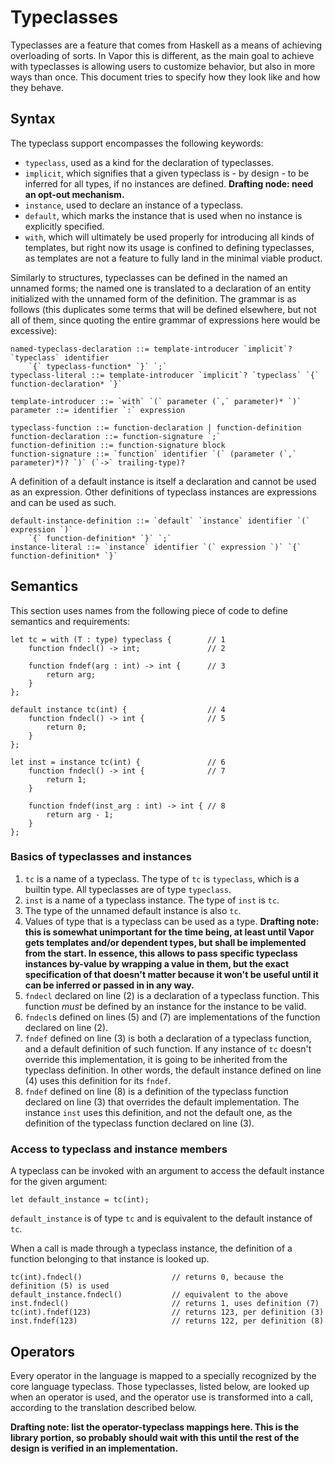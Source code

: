 # Typeclasses

Typeclasses are a feature that comes from Haskell as a means of achieving overloading of sorts. In Vapor this is different,
as the main goal to achieve with typeclasses is allowing users to customize behavior, but also in more ways than once. This
document tries to specify how they look like and how they behave.

## Syntax

The typeclass support encompasses the following keywords:

 * `typeclass`, used as a kind for the declaration of typeclasses.
 * `implicit`, which signifies that a given typeclass is - by design - to be inferred for all types, if no instances are
   defined. **Drafting node: need an opt-out mechanism.**
 * `instance`, used to declare an instance of a typeclass.
 * `default`, which marks the instance that is used when no instance is explicitly specified.
 * `with`, which will ultimately be used properly for introducing all kinds of templates, but right now its usage is
   confined to defining typeclasses, as templates are not a feature to fully land in the minimal viable product.

Similarly to structures, typeclasses can be defined in the named an unnamed forms; the named one is translated to a declaration
of an entity initialized with the unnamed form of the definition. The grammar is as follows (this duplicates some terms that
will be defined elsewhere, but not all of them, since quoting the entire grammar of expressions here would be excessive):

```
named-typeclass-declaration ::= template-introducer `implicit`? `typeclass` identifier
    `{` typeclass-function* `}` `;`
typeclass-literal ::= template-introducer `implicit`? `typeclass` `{` function-declaration* `}`

template-introducer ::= `with` `(` parameter (`,` parameter)* `)`
parameter ::= identifier `:` expression

typeclass-function ::= function-declaration | function-definition
function-declaration ::= function-signature `;`
function-definition ::= function-signature block
function-signature ::= `function` identifier `(` (parameter (`,` parameter)*)? `)` (`->` trailing-type)?
```

A definition of a default instance is itself a declaration and cannot be used as an expression. Other definitions of
typeclass instances are expressions and can be used as such.


```
default-instance-definition ::= `default` `instance` identifier `(` expression `)`
    `{` function-definition* `}` `;`
instance-literal ::= `instance` identifier `(` expression `)` `{` function-definition* `}`
```

## Semantics

This section uses names from the following piece of code to define semantics and requirements:

```
let tc = with (T : type) typeclass {        // 1
    function fndecl() -> int;               // 2

    function fndef(arg : int) -> int {      // 3
        return arg;
    }
};

default instance tc(int) {                  // 4
    function fndecl() -> int {              // 5
        return 0;
    }
};

let inst = instance tc(int) {               // 6
    function fndecl() -> int {              // 7
        return 1;
    }

    function fndef(inst_arg : int) -> int { // 8
        return arg - 1;
    }
};
```

### Basics of typeclasses and instances

 1. `tc` is a name of a typeclass. The type of `tc` is `typeclass`, which is a builtin type. All typeclasses are of type
    `typeclass`.
 2. `inst` is a name of a typeclass instance. The type of `inst` is `tc`.
 3. The type of the unnamed default instance is also `tc`.
 4. Values of type that is a typeclass can be used as a type. **Drafting note: this is somewhat unimportant for the time
    being, at least until Vapor gets templates and/or dependent types, but shall be implemented from the start. In essence,
    this allows to pass specific typeclass instances by-value by wrapping a value in them, but the exact specification of
    that doesn't matter because it won't be useful until it can be inferred or passed in in any way.**
 5. `fndecl` declared on line (2) is a declaration of a typeclass function. This function _must_ be defined by an instance
    for the instance to be valid.
 6. `fndecl`s defined on lines (5) and (7) are implementations of the function declared on line (2).
 7. `fndef` defined on line (3) is both a declaration of a typeclass function, and a default definition of such function.
    If any instance of `tc` doesn't override this implementation, it is going to be inherited from the typeclass definition.
    In other words, the default instance defined on line (4) uses this definition for its `fndef`.
 8. `fndef` defined on line (8) is a definition of the typeclass function declared on line (3) that overrides the default
    implementation. The instance `inst` uses this definition, and not the default one, as the definition of the typeclass
    function declared on line (3).

### Access to typeclass and instance members

A typeclass can be invoked with an argument to access the default instance for the given argument:

```
let default_instance = tc(int);
```

`default_instance` is of type `tc` and is equivalent to the default instance of `tc`.

When a call is made through a typeclass instance, the definition of a function belonging to that instance is looked up.

```
tc(int).fndecl()                    // returns 0, because the definition (5) is used
default_instance.fndecl()           // equivalent to the above
inst.fndecl()                       // returns 1, uses definition (7)
tc(int).fndef(123)                  // returns 123, per definition (3)
inst.fndef(123)                     // returns 122, per definition (8)
```

## Operators

Every operator in the language is mapped to a specially recognized by the core language typeclass. Those typeclasses, listed
below, are looked up when an operator is used, and the operator use is transformed into a call, according to the translation
described below.

**Drafting note: list the operator-typeclass mappings here. This is the library portion, so probably should wait with this
until the rest of the design is verified in an implementation.**
